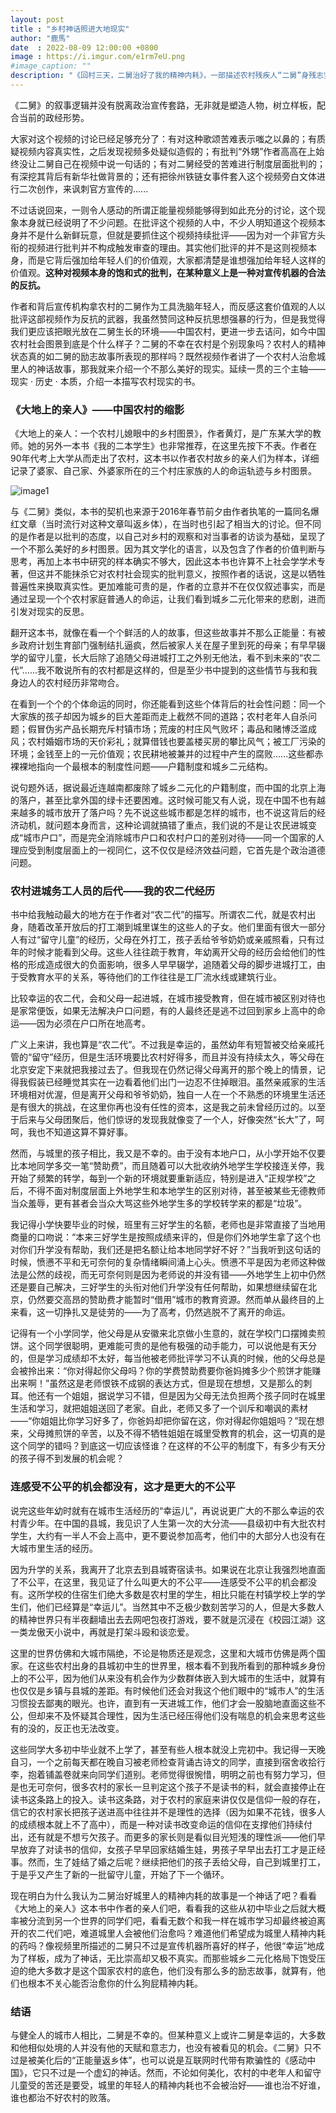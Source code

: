```yaml
---
layout: post
title : "乡村神话照进大地现实"
author: "鹿馬"
date  : 2022-08-09 12:00:00 +0800
image : https://i.imgur.com/e1rm7eU.png
#image_caption: ""
description: "《回村三天，二舅治好了我的精神内耗》，一部描述农村残疾人“二舅”身残志坚，历经苦难仍然乐观面对人生的视频，在中国引起了广泛讨论。"
---
```


《二舅》的叙事逻辑并没有脱离政治宣传套路，无非就是塑造人物，树立样板，配合当前的政经形势。

<!--more-->

大家对这个视频的讨论已经足够充分了：有对这种歌颂苦难表示嗤之以鼻的；有质疑视频内容真实性，之后发现视频多处疑似造假的；有批判“外甥”作者高高在上始终没让二舅自己在视频中说一句话的；有对二舅经受的苦难进行制度层面批判的；有深挖其背后有新华社做背景的；还有把徐州铁链女事件套入这个视频旁白文体进行二次创作，来讽刺官方宣传的......

不过话说回来，一则令人感动的所谓正能量视频能够得到如此充分的讨论，这个现象本身就已经说明了不少问题。在批评这个视频的人中，不少人明知道这个视频本身并不是什么新鲜玩意，但就是要抓住这个视频持续批评——因为对一个非官方头衔的视频进行批判并不构成触发审查的理由。其实他们批评的并不是这则视频本身，而是它背后强加给年轻人们的价值观，大家都清楚是谁想强加给年轻人这样的价值观。__这种对视频本身的饱和式的批判，在某种意义上是一种对宣传机器的合法的反抗。__

作者和背后宣传机构拿农村的二舅作为工具洗脑年轻人，而反感这套价值观的人以批评这部视频作为反抗的武器，我虽然赞同这种反抗思想强暴的行为，但是我觉得我们更应该把眼光放在二舅生长的环境——中国农村，更进一步去诘问，如今中国农村社会图景到底是个什么样子？二舅的不幸在农村是个别现象吗？农村人的精神状态真的如二舅的励志故事所表现的那样吗？既然视频作者讲了一个农村人治愈城里人的神话故事，那我就来介绍一个不那么美好的现实。延续一贯的三个主轴——现实 · 历史 · 本质，介绍一本描写农村现实的书。


### 《大地上的亲人》——中国农村的缩影

《大地上的亲人：一个农村儿媳眼中的乡村图景》，作者黄灯，是广东某大学的教师。她的另外一本书《我的二本学生》也非常推荐，在这里先按下不表。作者在90年代考上大学从而走出了农村，这本书以作者农村故乡的亲人们为样本，详细记录了婆家、自己家、外婆家所在的三个村庄家族的人的命运轨迹与乡村图景。

![image1](https://i.imgur.com/zDeBDnE.jpg)

与《二舅》类似，本书的契机也来源于2016年春节前夕由作者执笔的一篇同名爆红文章（当时流行对这种文章叫返乡体），在当时也引起了相当大的讨论。但不同的是作者是以批判的态度，以自己对乡村的观察和对当事者的访谈为基础，呈现了一个不那么美好的乡村图景。因为其文学化的语言，以及包含了作者的价值判断与思考，再加上本书中研究的样本确实不够大，因此这本书也许算不上社会学学术专著，但这并不能抹杀它对农村社会现实的批判意义，按照作者的话说，这是以牺牲普遍性来换取真实性。更加难能可贵的是，作者的立意并不在仅仅叙述事实，而是通过呈现一个个农村家庭普通人的命运，让我们看到城乡二元化带来的悲剧，进而引发对现实的反思。

翻开这本书，就像在看一个个鲜活的人的故事，但这些故事并不那么正能量：有被乡政府计划生育部门强制结扎逼疯，然后被家人关在屋子里到死的母亲；有早早辍学的留守儿童，长大后除了追随父母进城打工之外别无他法，看不到未来的“农二代”......我不敢说所有的农村都是这样的，但是至少书中提到的这些情节与我和我身边人的农村经历非常吻合。

在看到一个个的个体命运的同时，你还能看到这些个体背后的社会性问题：同一个大家族的孩子却因为城乡的巨大差距而走上截然不同的道路；农村老年人自杀问题；假冒伪劣产品长期充斥村镇市场；荒废的村庄风气败坏；毒品和赌博泛滥成风；农村婚姻市场的天价彩礼；就算借钱也要盖楼买房的攀比风气；被工厂污染的环境；金钱至上的一元价值观；农民耕地被兼并的过程中产生的腐败......这些都赤裸裸地指向一个最根本的制度性问题——户籍制度和城乡二元结构。

说句题外话，据说最近连越南都废除了城乡二元化的户籍制度，而中国的北京上海的落户，甚至比拿外国的绿卡还要困难。这时候可能又有人说，现在中国不也有越来越多的城市放开了落户吗？先不说这些城市都是怎样的城市，也不说这背后的经济动机，就问题本身而言，这种论调就搞错了重点，我们说的不是让农民进城变成“城市户口”，而是完全消除城市户口和农村户口的差别对待——同一个国家的人理应受到制度层面上的一视同仁，这不仅仅是经济效益问题，它首先是个政治道德问题。


### 农村进城务工人员的后代——我的农二代经历

书中给我触动最大的地方在于作者对“农二代”的描写。所谓农二代，就是农村出身，随着改革开放后的打工潮到城里谋生的这些人的子女。他们里面有很大一部分人有过“留守儿童”的经历，父母在外打工，孩子丢给爷爷奶奶或亲戚照看，只有过年的时候才能看到父母。这些人往往疏于教育，年幼离开父母的经历会给他们的性格的形成造成很大的负面影响，很多人早早辍学，追随着父母的脚步进城打工，由于受教育水平的关系，等待他们的工作往往是工厂流水线或建筑行业。

比较幸运的农二代，会和父母一起进城，在城市接受教育，但在城市被区别对待也是家常便饭，如果无法解决户口问题，有的人最终还是逃不过回到家乡上高中的命运——因为必须在户口所在地高考。

广义上来讲，我也算是“农二代”。不过我是幸运的，虽然幼年有短暂被交给亲戚托管的“留守”经历，但是生活环境要比农村好得多，而且并没有持续太久，等父母在北京安定下来就把我接过去了。但我现在仍然记得父母离开的那个晚上的情景，记得我假装已经睡觉其实在一边看着他们出门一边忍不住掉眼泪。虽然亲戚家的生活环境相对优渥，但是离开父母和爷爷奶奶，独自一人在一个不熟悉的环境里生活还是有很大的挑战，在这里你再也没有任性的资本，这是我之前未曾经历过的。以至于后来与父母团聚后，他们惊讶的发现我就像变了一个人，好像突然“长大”了，呵呵，我也不知道这算不算好事。

然而，与城里的孩子相比，我又是不幸的。由于没有本地户口，从小学开始不仅要比本地同学多交一笔“赞助费”，而且随着可以大批收纳外地学生学校接连关停，我开始了频繁的转学，每到一个新的环境就要重新适应，特别是进入“正规学校”之后，不得不面对制度层面上外地学生和本地学生的区别对待，甚至被某些无德教师当众羞辱，更有甚者会当众大骂这些外地学生多的学校转学来的都是“垃圾”。

我记得小学快要毕业的时候，班里有三好学生的名额，老师也是非常直接了当地用商量的口吻说：“本来三好学生是按照成绩来评的，但是你们外地学生拿了这个也对你们升学没有帮助，我们还是把名额让给本地同学好不好？”当我听到这句话的时候，愤懑不平和无可奈何的复杂情绪瞬间涌上心头。愤懑不平是因为老师这种做法是公然的歧视，而无可奈何则是因为老师说的并没有错——外地学生上初中仍然还是要自己解决，三好学生的头衔对他们升学没有任何帮助，如果想继续留在北京，仍然要交高昂的赞助费才能暂时“借用”城市的教育资源。然而单从最终目的上来看，这一切挣扎又是徒劳的——为了高考，仍然逃脱不了离开的命运。

记得有一个小学同学，他父母是从安徽来北京做小生意的，就在学校门口摆摊卖煎饼。这个同学很聪明，更难能可贵的是他有极强的动手能力，可以说他是有天分的，但是学习成绩却不太好，每当他被老师批评学习不认真的时候，他的父母总是会被拎出来：“你对得起你父母吗？你的学费赞助费要你爸妈摊多少个煎饼才能赚出来啊！”虽然这是老师恨铁不成钢的表达方式，但是现在想想，又是那么的刺耳。他还有一个姐姐，据说学习不错，但是因为父母无法负担两个孩子同时在城里生活和学习，就把姐姐送回了老家。自此，老师又多了一个训斥和嘲讽的素材——“你姐姐比你学习好多了，你爸妈却把你留在这，你对得起你姐姐吗？”现在想来，父母摊煎饼的辛苦，以及不得不牺牲姐姐在城里受教育的机会，这一切真的是这个同学的错吗？到底这一切应该怪谁？在这样的不公平的制度下，有多少有天分的孩子得不到发展的机会呢？


### 连感受不公平的机会都没有，这才是更大的不公平

说完这些年幼时就有在城市生活经历的“幸运儿”，再说说更广大的不那么幸运的农村青少年。在中国的县城，我见识了人生第一次的大分流——县级初中有大批农村学生，大约有一半人不会上高中，更不要说参加高考，他们中的大部分人也没有在大城市里生活的经历。

因为升学的关系，我离开了北京去到县城寄宿读书。如果说在北京让我强烈地直面了不公平，在这里，我见证了什么叫更大的不公平——连感受不公平的机会都没有。这所学校的住宿生们绝大多数是农村里的学生，相比只能在村镇学校上学的学生们，他们已经算是“幸运儿”。当然其中不乏极少数刻苦学习的人，但是大多数人的精神世界只有半夜翻墙出去去网吧包夜打游戏，要不就是沉浸在《校园江湖》这一类龙傲天小说中，再就是打架斗殴和谈恋爱。

这里的世界仿佛和大城市隔绝，不论是物质还是观念，这里和大城市仿佛是两个国家。在这些农村出身的县城初中生的世界里，根本看不到我所看到的那种城乡身份上的不公平，因为他们从来没有机会作为少数群体嵌入到大城市的生活中，就算有也仅仅是乡镇与县城的差距。有时候他们还会对我这个他们眼中的“城市人”的生活习惯投去鄙夷的眼光。也许，直到有一天进城工作，他们才会一股脑地直面这些不公，但却来不及怀疑其合理性，因为生活已经压得他们没有喘息的机会来思考这些有的没的，反正也无法改变。

这些同学大多初中毕业就不上学了，甚至有些人根本就没上完初中。我记得一天晚自习，一个之前每天都在晚自习被老师检查背诵古诗文的同学，直接到宿舍收拾行李，抱着铺盖卷就来向同学们道别。老师觉得很惋惜，明明之前也有努力学习，但是也无可奈何，很多农村的家长一旦判定这个孩子不是读书的料，就会直接停止在读书这条路上的投入。读书这条路，对于农村的家庭来讲仅仅是信仰一般的存在，信它的农村家长把孩子送进高中往往并不是理性的选择（因为如果不花钱，很多人的成绩根本就上不了高中），而是一种对读书改变命运的信仰在支撑他们持续付出，还有就是不想亏欠孩子。而更多的家长则是看似目光短浅的理性派——他们早早放弃了对读书的信仰，女孩子早早回家结婚生娃，男孩子早早出去打工才是正经事。然而，生了娃结了婚之后呢？继续把他们的孩子丢给父母，自己到城里打工，于是乎又产生了新的一批留守儿童，开始了下一个循环。

现在明白为什么我认为二舅治好城里人的精神内耗的故事是一个神话了吧？看看《大地上的亲人》这本书中作者的亲人们吧，看看我的这些从初中毕业之后就大概率被分流到另一个世界的同学们吧，看看无数个和我一样在城市学习却最终被迫离开的农二代们吧，难道城里人会被他们治愈吗？难道他们希望成为城里人精神内耗的药吗？像视频里所描述的二舅只不过是宣传机器所喜好的样子，他很“幸运”地成为了样板，成为了神话，无比崇高却又极不真实。而那些城乡二元化格局下饱受压迫的绝大多数才是这个国家农村的底色，他们没有那么多的励志故事，就算有，他们也根本不关心能否治愈你的什么狗屁精神内耗。


### 结语

与健全人的城市人相比，二舅是不幸的。但某种意义上或许二舅是幸运的，大多数和他相似处境的人并没有他的天赋和意志力，也没有被看见的机会。《二舅》只不过是被美化后的“正能量返乡体”，也可以说是互联网时代带有欺骗性的《感动中国》，它只不过是一个虚幻的神话。然而，不论如何美化，农村的中老年人和留守儿童受的苦还是要受，城里的年轻人的精神内耗也不会被治好——谁也治不好谁，谁也都治不好农村的败落。

<!--END-->